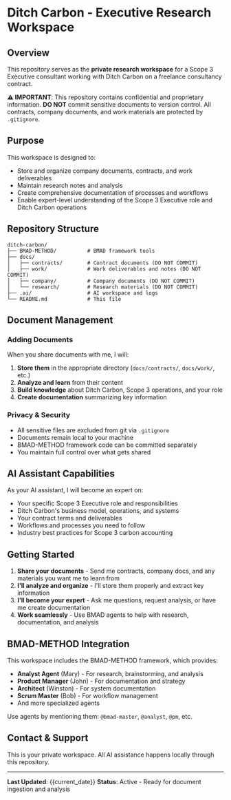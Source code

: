 # Ditch Carbon - Executive Research Workspace

## Overview

This repository serves as the **private research workspace** for a Scope 3 Executive consultant working with Ditch Carbon on a freelance consultancy contract.

**⚠️ IMPORTANT**: This repository contains confidential and proprietary information. **DO NOT** commit sensitive documents to version control. All contracts, company documents, and work materials are protected by `.gitignore`.

## Purpose

This workspace is designed to:
- Store and organize company documents, contracts, and work deliverables
- Maintain research notes and analysis
- Create comprehensive documentation of processes and workflows
- Enable expert-level understanding of the Scope 3 Executive role and Ditch Carbon operations

## Repository Structure

```
ditch-carbon/
├── BMAD-METHOD/          # BMAD framework tools
├── docs/
│   ├── contracts/        # Contract documents (DO NOT COMMIT)
│   ├── work/             # Work deliverables and notes (DO NOT COMMIT)
│   ├── company/          # Company documents (DO NOT COMMIT)
│   └── research/         # Research materials (DO NOT COMMIT)
├── .ai/                  # AI workspace and logs
└── README.md             # This file
```

## Document Management

### Adding Documents

When you share documents with me, I will:
1. **Store them** in the appropriate directory (`docs/contracts/`, `docs/work/`, etc.)
2. **Analyze and learn** from their content
3. **Build knowledge** about Ditch Carbon, Scope 3 operations, and your role
4. **Create documentation** summarizing key information

### Privacy & Security

- All sensitive files are excluded from git via `.gitignore`
- Documents remain local to your machine
- BMAD-METHOD framework code can be committed separately
- You maintain full control over what gets shared

## AI Assistant Capabilities

As your AI assistant, I will become an expert on:
- Your specific Scope 3 Executive role and responsibilities
- Ditch Carbon's business model, operations, and systems
- Your contract terms and deliverables
- Workflows and processes you need to follow
- Industry best practices for Scope 3 carbon accounting

## Getting Started

1. **Share your documents** - Send me contracts, company docs, and any materials you want me to learn from
2. **I'll analyze and organize** - I'll store them properly and extract key information
3. **I'll become your expert** - Ask me questions, request analysis, or have me create documentation
4. **Work seamlessly** - Use BMAD agents to help with research, documentation, and analysis

## BMAD-METHOD Integration

This workspace includes the BMAD-METHOD framework, which provides:
- **Analyst Agent** (Mary) - For research, brainstorming, and analysis
- **Product Manager** (John) - For documentation and strategy
- **Architect** (Winston) - For system documentation
- **Scrum Master** (Bob) - For workflow management
- And more specialized agents

Use agents by mentioning them: `@bmad-master`, `@analyst`, `@pm`, etc.

## Contact & Support

This is your private workspace. All AI assistance happens locally through this repository.

---

**Last Updated**: {{current_date}}
**Status**: Active - Ready for document ingestion and analysis

